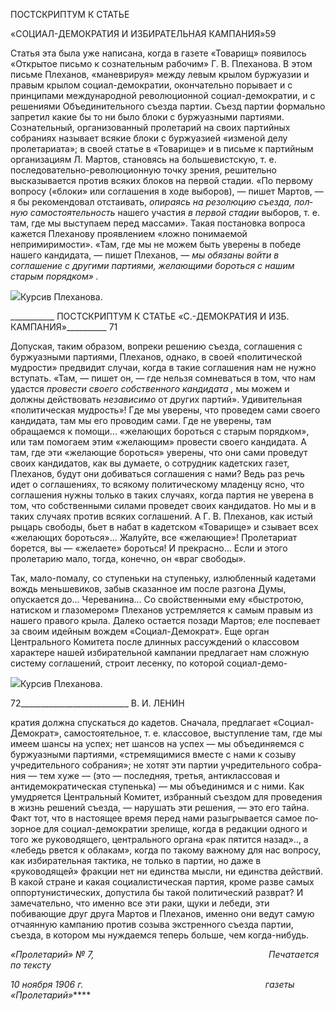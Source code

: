 ПОСТСКРИПТУМ К СТАТЬЕ

«СОЦИАЛ-ДЕМОКРАТИЯ И ИЗБИРАТЕЛЬНАЯ КАМПАНИЯ»59

Статья эта была уже написана, когда в газете «Товарищ» появилось «Открытое письмо к сознательным рабочим» Г. В. Плеханова. В этом письме Плеханов, «маневри­руя» между левым крылом буржуазии и правым крылом социал-демократии, оконча­тельно порывает и с принципами международной революционной социал-демократии, и с решениями Объединительного съезда партии. Съезд партии формально запретил какие бы то ни было блоки с буржуазными партиями. Сознательный, организованный пролетарий на своих партийных собраниях называет всякие блоки с буржуазией «изме­ной делу пролетариата»; в своей статье в «Товарище» и в письме к партийным органи­зациям Л. Мартов, становясь на большевистскую, т. е. последовательно-революционную точку зрения, решительно высказывается против всяких блоков на первой стадии. «По первому вопросу («блоки» или соглашения в ходе выборов), — пишет Мартов, — я бы рекомендовал отстаивать, _опираясь на резолюцию съезда, пол­ную самостоятельность_ нашего участия _в первой стадии_ выборов, т. е. там, где мы выступаем перед массами». Такая постановка вопроса кажется Плеханову проявлением «ложно понимаемой непримиримости». «Там, где мы не можем быть уверены в победе нашего кандидата, — пишет Плеханов, — _мы обязаны войти в соглашение с другими партиями, желающими бороться с нашим старым порядком» ._

![](file:///C:/Users/bot32/AppData/Local/Temp/msohtmlclip1/01/clip_image001.png)Курсив Плеханова.

  

___________ ПОСТСКРИПТУМ К СТАТЬЕ «С.-ДЕМОКРАТИЯ И ИЗБ. КАМПАНИЯ»__________ 71

Допуская, таким образом, вопреки решению съезда, соглашения с буржуазными пар­тиями, Плеханов, однако, в своей «политической мудрости» предвидит случаи, когда в такие соглашения нам не нужно вступать. «Там, — пишет он, — где нельзя сомневать­ся в том, что нам удастся _провести своего собственного кандидата ,_ мы можем и должны действовать _независимо_ от других партий». Удивительная «политическая муд­рость»! Где мы уверены, что проведем сами своего кандидата, там мы его проводим сами. Где не уверены, там обращаемся к помощи... «желающих бороться с старым по­рядком», или там помогаем этим «желающим» провести своего кандидата. А там, где эти «желающие бороться» уверены, что они сами проведут своих кандидатов, как вы думаете, о сотрудник кадетских газет, Плеханов, будут они добиваться соглашения с нами? Ведь раз речь идет о соглашениях, то всякому политическому младенцу ясно, что соглашения нужны только в таких случаях, когда партия не уверена в том, что соб­ственными силами проведет своих кандидатов. Но мы и в таких случаях против всяких соглашений. А Г. В. Плеханов, как истый рыцарь свободы, бьет в набат в кадетском «Товарище» и сзывает всех «желающих бороться»... Жалуйте, все «желающие»! Проле­тариат борется, вы — «желаете» бороться! И прекрасно... Если и этого пролетарию ма­ло, тогда, конечно, он «враг свободы».

Так, мало-помалу, со ступеньки на ступеньку, излюбленный кадетами вождь мень­шевиков, забыв сказанное им после разгона Думы, опускается до... Череванина... Со свойственными ему «быстротою, натиском и глазомером» Плеханов устремляется к самым правым из нашего правого крыла. Далеко остается позади Мартов; еле поспева­ет за своим идейным вождем «Социал-Демократ». Еще орган Центрального Комитета после длинных рассуждений о классовом характере нашей избирательной кампании предлагает нам сложную систему соглашений, строит лесенку, по которой социал-демо-

![](file:///C:/Users/bot32/AppData/Local/Temp/msohtmlclip1/01/clip_image002.png)Курсив Плеханова.

  

72___________________________ В. И. ЛЕНИН

кратия должна спускаться до кадетов. Сначала, предлагает «Социал-Демократ», само­стоятельное, т. е. классовое, выступление там, где мы имеем шансы на успех; нет шан­сов на успех — мы объединяемся с буржуазными партиями, «стремящимися вместе с нами к созыву учредительного собрания»; не хотят эти партии учредительного собра­ния — тем хуже — (это — последняя, третья, антиклассовая и антидемократическая ступенька) — мы объединимся и с ними. Как умудряется Центральный Комитет, из­бранный съездом для проведения в жизнь решений съезда, — нарушать эти решения, — это его тайна. Факт тот, что в настоящее время перед нами разыгрывается самое по­зорное для социал-демократии зрелище, когда в редакции одного и того же руководя­щего, центрального органа «рак пятится назад».., а «лебедь рвется к облакам», когда по такому важному для нас вопросу, как избирательная тактика, не только в партии, но даже в «руководящей» фракции нет ни единства мысли, ни единства действий. В какой стране и какая социалистическая партия, кроме разве самых оппортунистических, до­пустила бы такой политический разврат? И замечательно, что именно все эти раки, щу­ки и лебеди, эти побивающие друг друга Мартов и Плеханов, именно они ведут самую отчаянную кампанию против созыва экстренного съезда партии, съезда, в котором мы нуждаемся теперь больше, чем когда-нибудь.

_«Пролетарий» № 7,                                                                       Печатается по тексту_

_10 ноября 1906 г.                                                                          газеты «Пролетарий»_****